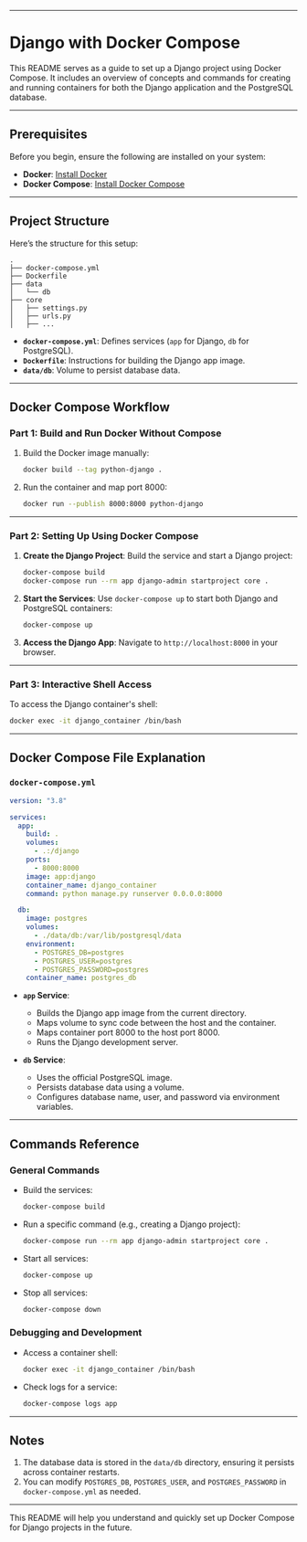 
---

# Django with Docker Compose

This README serves as a guide to set up a Django project using Docker Compose. It includes an overview of concepts and commands for creating and running containers for both the Django application and the PostgreSQL database.

---

## Prerequisites
Before you begin, ensure the following are installed on your system:
- **Docker**: [Install Docker](https://www.docker.com/get-started)
- **Docker Compose**: [Install Docker Compose](https://docs.docker.com/compose/install/)

---

## Project Structure
Here’s the structure for this setup:

```
.
├── docker-compose.yml
├── Dockerfile
├── data
│   └── db
├── core
│   ├── settings.py
│   ├── urls.py
│   ├── ...
```

- **`docker-compose.yml`**: Defines services (`app` for Django, `db` for PostgreSQL).
- **`Dockerfile`**: Instructions for building the Django app image.
- **`data/db`**: Volume to persist database data.

---

## Docker Compose Workflow

### Part 1: Build and Run Docker Without Compose
1. Build the Docker image manually:
   ```bash
   docker build --tag python-django .
   ```
2. Run the container and map port 8000:
   ```bash
   docker run --publish 8000:8000 python-django
   ```

---

### Part 2: Setting Up Using Docker Compose
1. **Create the Django Project**:
   Build the service and start a Django project:
   ```bash
   docker-compose build
   docker-compose run --rm app django-admin startproject core .
   ```

2. **Start the Services**:
   Use `docker-compose up` to start both Django and PostgreSQL containers:
   ```bash
   docker-compose up
   ```

3. **Access the Django App**:
   Navigate to `http://localhost:8000` in your browser.

---

### Part 3: Interactive Shell Access
To access the Django container's shell:
```bash
docker exec -it django_container /bin/bash
```

---

## Docker Compose File Explanation

### `docker-compose.yml`

```yaml
version: "3.8"

services:
  app:
    build: .
    volumes:
      - .:/django
    ports:
      - 8000:8000
    image: app:django
    container_name: django_container
    command: python manage.py runserver 0.0.0.0:8000

  db:
    image: postgres
    volumes:
      - ./data/db:/var/lib/postgresql/data
    environment:
      - POSTGRES_DB=postgres
      - POSTGRES_USER=postgres
      - POSTGRES_PASSWORD=postgres
    container_name: postgres_db
```

- **`app` Service**:
  - Builds the Django app image from the current directory.
  - Maps volume to sync code between the host and the container.
  - Maps container port 8000 to the host port 8000.
  - Runs the Django development server.

- **`db` Service**:
  - Uses the official PostgreSQL image.
  - Persists database data using a volume.
  - Configures database name, user, and password via environment variables.

---

## Commands Reference

### General Commands
- Build the services:
  ```bash
  docker-compose build
  ```
- Run a specific command (e.g., creating a Django project):
  ```bash
  docker-compose run --rm app django-admin startproject core .
  ```
- Start all services:
  ```bash
  docker-compose up
  ```
- Stop all services:
  ```bash
  docker-compose down
  ```

### Debugging and Development
- Access a container shell:
  ```bash
  docker exec -it django_container /bin/bash
  ```
- Check logs for a service:
  ```bash
  docker-compose logs app
  ```

---

## Notes
1. The database data is stored in the `data/db` directory, ensuring it persists across container restarts.
2. You can modify `POSTGRES_DB`, `POSTGRES_USER`, and `POSTGRES_PASSWORD` in `docker-compose.yml` as needed.

---

This README will help you understand and quickly set up Docker Compose for Django projects in the future.